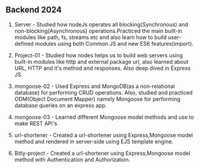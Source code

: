 ## Backend 2024

1. Server - Studied how nodeJs operates all blocking(Synchronous) and non-blocking(Asynchronous) operations.Practiced the main built-in modules like path, fs, streams etc and also learn how to build user-defined modules using both Common JS and new ES6 features(import).

2. Project-01 - Studied how nodes helps us to build web servers using built-in modules like http and external package url, also learned about URL, HTTP and it's method and responses. Also deep dived in Express JS.

3. mongoose-02 - Used Express and MongoDB(as a non-relational database) for performing CRUD operations. Also, studied and practiced ODM(Object Document Mapper) namely Mongoose for performing database queries on an express app.

4. mongoose-03 - Learned different Mongoose model methods and use to make REST APi's  

5. url-shortener - Created a url-shortener using Express,Mongoose model method and rendered in server-side using EJS template engine.

6. Bitly-project - Created a url-shortener using Express,Mongoose model method with Authentication and Authorization.
